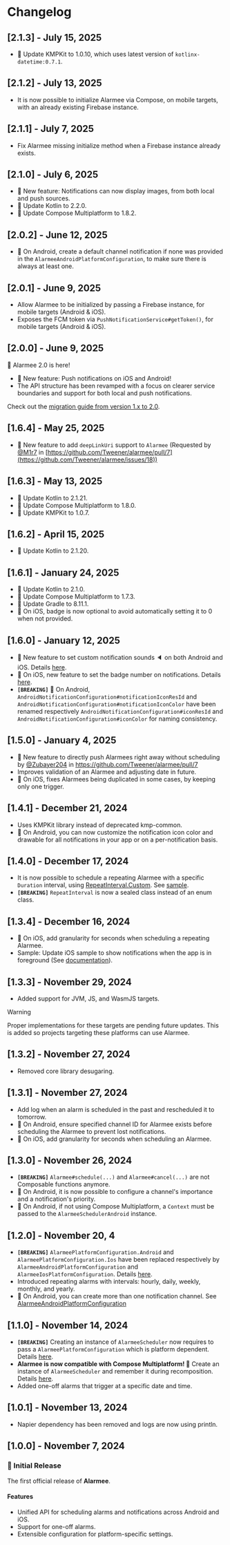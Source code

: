 # Changelog

## [2.1.3] - July 15, 2025
- 🔄 Update KMPKit to 1.0.10, which uses latest version of `kotlinx-datetime:0.7.1`.

## [2.1.2] - July 13, 2025
- It is now possible to initialize Alarmee via Compose, on mobile targets, with an already existing Firebase instance.

## [2.1.1] - July 7, 2025
- Fix Alarmee missing initialize method when a Firebase instance already exists.

## [2.1.0] - July 6, 2025
- 🎉 New feature: Notifications can now display images, from both local and push sources.
- 🔄 Update Kotlin to 2.2.0.
- 🔄 Update Compose Multiplatform to 1.8.2.

## [2.0.2] - June 12, 2025
- 🤖 On Android, create a default channel notification if none was provided in the `AlarmeeAndroidPlatformConfiguration`, to make sure there is always at least one.

## [2.0.1] - June 9, 2025
- Allow Alarmee to be initialized by passing a Firebase instance, for mobile targets (Android & iOS).
- Exposes the FCM token via `PushNotificationService#getToken()`, for mobile targets (Android & iOS).

## [2.0.0] - June 9, 2025
🚀 Alarmee 2.0 is here!
- 🎉 New feature: Push notifications on iOS and Android!
- The API structure has been revamped with a focus on clearer service boundaries and support for both local and push notifications.

Check out the [migration guide from version 1.x to 2.0](https://github.com/Tweener/alarmee?tab=readme-ov-file#-migration-guide-from-alarmee-1x-to-20).

## [1.6.4] - May 25, 2025
- 🎉 New feature to add `deepLinkUri` support to `Alarmee` (Requested by [@M1r7](https://github.com/M1r7) in [https://github.com/Tweener/alarmee/pull/7](https://github.com/Tweener/alarmee/issues/18))

## [1.6.3] - May 13, 2025
- 🔄 Update Kotlin to 2.1.21.
- 🔄 Update Compose Multiplatform to 1.8.0.
- 🔄 Update KMPKit to 1.0.7.

## [1.6.2] - April 15, 2025
- 🔄 Update Kotlin to 2.1.20.

## [1.6.1] - January 24, 2025
- 🔄 Update Kotlin to 2.1.0.
- 🔄 Update Compose Multiplatform to 1.7.3.
- 🔄 Update Gradle to 8.11.1.
- 🍎 On iOS, badge is now optional to avoid automatically setting it to 0 when not provided.

## [1.6.0] - January 12, 2025
- 🎉 New feature to set custom notification sounds 🔈 on both Android and iOS. Details [here](https://github.com/Tweener/alarmee/blob/main/README.md#notification-sound).
- 🍎 On iOS, new feature to set the badge number on notifications. Details [here](https://github.com/Tweener/alarmee/blob/main/README.md#notification-badge).
- **`[BREAKING]`** 🤖 On Android, `AndroidNotificationConfiguration#notificationIconResId` and `AndroidNotificationConfiguration#notificationIconColor` have been renamed respectively `AndroidNotificationConfiguration#iconResId` and `AndroidNotificationConfiguration#iconColor` for naming consistency.

## [1.5.0] - January 4, 2025
- 🎉 New feature to directly push Alarmees right away without scheduling by [@Zubayer204](https://github.com/Zubayer204) in https://github.com/Tweener/alarmee/pull/7
- Improves validation of an Alarmee and adjusting date in future.
- 🍎 On iOS, fixes Alarmees being duplicated in some cases, by keeping only one trigger.

## [1.4.1] - December 21, 2024
- Uses KMPKit library instead of deprecated kmp-common.
- 🤖 On Android, you can now customize the notification icon color and drawable for all notifications in your app or on a per-notification basis.

## [1.4.0] - December 17, 2024
- It is now possible to schedule a repeating Alarmee with a specific `Duration` interval, using [RepeatInterval.Custom](https://github.com/Tweener/alarmee/blob/main/alarmee/src/commonMain/kotlin/com/tweener/alarmee/RepeatInterval.kt#L18). See [sample](https://github.com/Tweener/alarmee/blob/main/sample/composeApp/src/commonMain/kotlin/com/tweener/alarmee/sample/App.kt#L78-L95).
- **`[BREAKING]`** `RepeatInterval` is now a sealed class instead of an enum class.

## [1.3.4] - December 16, 2024
- 🍎 On iOS, add granularity for seconds when scheduling a repeating Alarmee.
- Sample: Update iOS sample to show notifications when the app is in foreground (See [documentation](https://developer.apple.com/documentation/usernotifications/scheduling-a-notification-locally-from-your-app#overview)).

## [1.3.3] - November 29, 2024
- Added support for JVM, JS, and WasmJS targets.
> [!WARNING]
> Proper implementations for these targets are pending future updates. This is added so projects targeting these platforms can use Alarmee.

## [1.3.2] - November 27, 2024
- Removed core library desugaring.

## [1.3.1] - November 27, 2024
- Add log when an alarm is scheduled in the past and rescheduled it to tomorrow.
- 🤖 On Android, ensure specified channel ID for Alarmee exists before scheduling the Alarmee to prevent lost notifications.
- 🍎 On iOS, add granularity for seconds when scheduling an Alarmee.

## [1.3.0] - November 26, 2024
- **`[BREAKING]`** `Alarmee#schedule(...)` and `Alarmee#cancel(...)` are not Composable functions anymore.
- 🤖 On Android, it is now possible to configure a channel's importance and a notification's priority.
- 🤖 On Android, if not using Compose Multiplatform, a `Context` must be passed to the `AlarmeeSchedulerAndroid` instance.

## [1.2.0] - November 20, 4
- **`[BREAKING]`** `AlarmeePlatformConfiguration.Android` and `AlarmeePlatformConfiguration.Ios` have been replaced respectively by `AlarmeeAndroidPlatformConfiguration` and `AlarmeeIosPlatformConfiguration`. Details [here](https://github.com/Tweener/alarmee?tab=readme-ov-file#platform-configurations).
- Introduced repeating alarms with intervals: hourly, daily, weekly, monthly, and yearly.
- 🤖 On Android, you can create more than one notification channel. See [AlarmeeAndroidPlatformConfiguration](https://github.com/Tweener/alarmee/blob/main/alarmee/src/androidMain/kotlin/com/tweener/alarmee/configuration/AlarmeeAndroidPlatformConfiguration.kt)

## [1.1.0] - November 14, 2024
- **`[BREAKING]`** Creating an instance of `AlarmeeScheduler` now requires to pass a `AlarmeePlatformConfiguration` which is platform dependent. Details [here](https://github.com/Tweener/alarmee?tab=readme-ov-file#platform-configurations).
- **Alarmee is now compatible with Compose Multiplatform! 🚀** Create an instance of `AlarmeeScheduler` and remember it during recomposition. Details [here](https://github.com/Tweener/alarmee?tab=readme-ov-file#platform-configurations).
- Added one-off alarms that trigger at a specific date and time.

## [1.0.1] - November 13, 2024
- Napier dependency has been removed and logs are now using println.

## [1.0.0] - November 7, 2024

### 🚀 Initial Release

The first official release of **Alarmee**.

#### Features
  - Unified API for scheduling alarms and notifications across Android and iOS.
  - Support for one-off alarms.
  - Extensible configuration for platform-specific settings.

